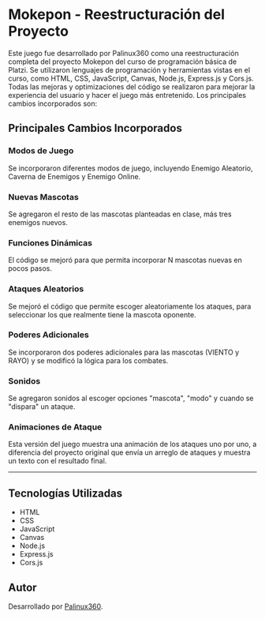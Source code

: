 # Mokepon - Reestructuración del Proyecto

Este juego fue desarrollado por Palinux360 como una reestructuración completa del proyecto Mokepon del curso de programación básica de Platzi. Se utilizaron lenguajes de programación y herramientas vistas en el curso, como HTML, CSS, JavaScript, Canvas, Node.js, Express.js y Cors.js. Todas las mejoras y optimizaciones del código se realizaron para mejorar la experiencia del usuario y hacer el juego más entretenido. Los principales cambios incorporados son:

## Principales Cambios Incorporados

### Modos de Juego
Se incorporaron diferentes modos de juego, incluyendo Enemigo Aleatorio, Caverna de Enemigos y Enemigo Online.

### Nuevas Mascotas
Se agregaron el resto de las mascotas planteadas en clase, más tres enemigos nuevos.

### Funciones Dinámicas
El código se mejoró para que permita incorporar N mascotas nuevas en pocos pasos.

### Ataques Aleatorios
Se mejoró el código que permite escoger aleatoriamente los ataques, para seleccionar los que realmente tiene la mascota oponente.

### Poderes Adicionales
Se incorporaron dos poderes adicionales para las mascotas (VIENTO y RAYO) y se modificó la lógica para los combates.

### Sonidos
Se agregaron sonidos al escoger opciones "mascota", "modo" y cuando se "dispara" un ataque.

### Animaciones de Ataque
Esta versión del juego muestra una animación de los ataques uno por uno, a diferencia del proyecto original que envía un arreglo de ataques y muestra un texto con el resultado final.

---

## Tecnologías Utilizadas

- HTML
- CSS
- JavaScript
- Canvas
- Node.js
- Express.js
- Cors.js

## Autor

Desarrollado por [Palinux360](https://github.com/Palinux360).


